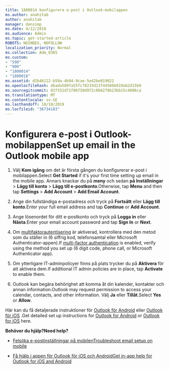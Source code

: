 ```yaml
---
title: 1800014 konfigurera e-post i Outlook-mobilappen
ms.author: anahitab
author: anahitab
manager: dansimp
ms.date: 4/12/2018
ms.audience: Admin
ms.topic: get-started-article
ROBOTS: NOINDEX, NOFOLLOW
localization_priority: Normal
ms.collection: Adm_O365
ms.custom:
- "598"
- "900"
- "1800014"
- "1800018"
ms.assetid: d2b46122-b59a-4b94-9cae-5e42be819022
ms.openlocfilehash: 4bada589fa55fc78233d13f44566b919ab2d15b9
ms.sourcegitcommit: 037331d71f06750d972c0b6278b23bb15c4806ca
ms.translationtype: MT
ms.contentlocale: sv-SE
ms.lasthandoff: 10/18/2019
ms.locfileid: "36734183"
---
```

# <a name="set-up-email-in-the-outlook-mobile-app"></a><span data-ttu-id="452cc-102">Konfigurera e-post i Outlook-mobilappen</span><span class="sxs-lookup"><span data-stu-id="452cc-102">Set up email in the Outlook mobile app</span></span>

1. <span data-ttu-id="452cc-103">Välj **Kom igång** om det är första gången du konfigurerar e-post i mobilappen.</span><span class="sxs-lookup"><span data-stu-id="452cc-103">Select **Get Started** if it's your first time setting up email in the mobile app.</span></span> <span data-ttu-id="452cc-104">Annars knackar du på **meny** och sedan **på Inställningar** \> **Lägg till konto** \> **Lägg till e-postkonto**.</span><span class="sxs-lookup"><span data-stu-id="452cc-104">Otherwise, tap **Menu** and then tap **Settings** \> **Add Account** \> **Add Email Account**.</span></span>

2. <span data-ttu-id="452cc-105">Ange din fullständiga e-postadress och tryck på **Fortsätt** eller **Lägg till konto**.</span><span class="sxs-lookup"><span data-stu-id="452cc-105">Enter your full email address and tap **Continue** or **Add Account**.</span></span>

3. <span data-ttu-id="452cc-106">Ange lösenordet för ditt e-postkonto och tryck på **Logga in** eller **Nästa**.</span><span class="sxs-lookup"><span data-stu-id="452cc-106">Enter your email account password and tap **Sign In** or **Next**.</span></span>

4. <span data-ttu-id="452cc-107">Om [multifaktorautentisering](https://docs.microsoft.com/office365/admin/security-and-compliance/set-up-multi-factor-authentication) är aktiverad, kontrollera med den metod som du ställer in (6 siffrig kod, telefonsamtal eller Microsoft Authenticator-appen).</span><span class="sxs-lookup"><span data-stu-id="452cc-107">If [multi-factor authentication](https://docs.microsoft.com/office365/admin/security-and-compliance/set-up-multi-factor-authentication) is enabled, verify using the method you set up (6 digit code, phone call, or Microsoft Authenticator app).</span></span>

5. <span data-ttu-id="452cc-108">Om ytterligare IT-adminpolicyer finns på plats trycker du på **Aktivera** för att aktivera dem.</span><span class="sxs-lookup"><span data-stu-id="452cc-108">If additional IT admin policies are in place, tap **Activate** to enable them.</span></span>

6. <span data-ttu-id="452cc-109">Outlook kan begära behörighet att komma åt din kalender, kontakter och annan information.</span><span class="sxs-lookup"><span data-stu-id="452cc-109">Outlook may request permission to access your calendar, contacts, and other information.</span></span> <span data-ttu-id="452cc-110">Välj **Ja** eller **Tillåt**.</span><span class="sxs-lookup"><span data-stu-id="452cc-110">Select **Yes** or **Allow**.</span></span>

<span data-ttu-id="452cc-111">Här kan du få detaljerade instruktioner för [Outlook för Android](https://support.office.com/article/886db551-8dfa-4fd5-b835-f8e532091872.aspx) eller [Outlook för iOS](https://support.office.com/article/b2de2161-cc1d-49ef-9ef9-81acd1c8e234.aspx) .</span><span class="sxs-lookup"><span data-stu-id="452cc-111">Get detailed set up instructions for [Outlook for Android](https://support.office.com/article/886db551-8dfa-4fd5-b835-f8e532091872.aspx) or [Outlook for iOS](https://support.office.com/article/b2de2161-cc1d-49ef-9ef9-81acd1c8e234.aspx) here.</span></span>
  
 <span data-ttu-id="452cc-112">**Behöver du hjälp?**</span><span class="sxs-lookup"><span data-stu-id="452cc-112">**Need help?**</span></span>
  
- [<span data-ttu-id="452cc-113">Felsöka e-postinställningar på mobilen</span><span class="sxs-lookup"><span data-stu-id="452cc-113">Troubleshoot email setup on mobile</span></span>](https://support.office.com/article/a264ef01-9c88-48fb-9285-7017e4f31f02.aspx)

- [<span data-ttu-id="452cc-114">Få hjälp i appen för Outlook för iOS och Android</span><span class="sxs-lookup"><span data-stu-id="452cc-114">Get in-app help for Outlook for iOS and Android</span></span>](https://support.office.com/article/218a22d1-9fa5-4889-b689-de1c63493243.aspx#ID0EAABAAA=Contact_Support)
